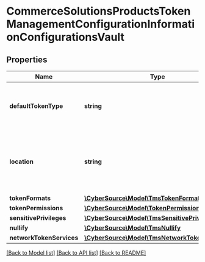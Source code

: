 # CommerceSolutionsProductsTokenManagementConfigurationInformationConfigurationsVault

## Properties
Name | Type | Description | Notes
------------ | ------------- | ------------- | -------------
**defaultTokenType** | **string** | Default token type to be used. Possible Values:   - &#39;CUSTOMER&#39;  - &#39;PAYMENT_INSTRUMENT&#39;  - &#39;INSTRUMENT_IDENTIFIER&#39; | [optional] 
**location** | **string** | Location where the vault will be stored.  Use &#39;IDC&#39; (the Indian Data Centre) when merchant is storing token data in India  or &#39;GDC&#39; (the Global Data Centre) for all other cases.  Possible Values:    - &#39;IDC&#39;   - &#39;GDC&#39; | [optional] 
**tokenFormats** | [**\CyberSource\Model\TmsTokenFormats**](TmsTokenFormats.md) |  | [optional] 
**tokenPermissions** | [**\CyberSource\Model\TokenPermissions**](TokenPermissions.md) |  | [optional] 
**sensitivePrivileges** | [**\CyberSource\Model\TmsSensitivePrivileges**](TmsSensitivePrivileges.md) |  | [optional] 
**nullify** | [**\CyberSource\Model\TmsNullify**](TmsNullify.md) |  | [optional] 
**networkTokenServices** | [**\CyberSource\Model\TmsNetworkTokenServices**](TmsNetworkTokenServices.md) |  | [optional] 

[[Back to Model list]](../README.md#documentation-for-models) [[Back to API list]](../README.md#documentation-for-api-endpoints) [[Back to README]](../README.md)


